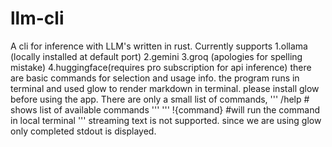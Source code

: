 # llm-cli
A cli for inference with LLM's written in rust.
Currently supports
1.ollama (locally installed at default port)
2.gemini 
3.groq (apologies for spelling mistake)
4.huggingface(requires pro subscription for api inference)
there are basic commands for selection and usage info. the program runs in terminal and used glow to render markdown in terminal. please install glow  before using the app.
There are only a small list of commands,
  '''
  /help # shows list of available commands
  '''
  '''
  !{command} #will run the command in local terminal
  '''
streaming text is not supported. since we are using glow only completed stdout is displayed.
